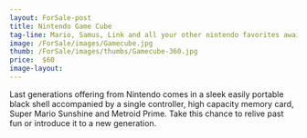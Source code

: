 ```yaml
---
layout: ForSale-post
title: Nintendo Game Cube
tag-line: Mario, Samus, Link and all your other nintendo favorites await
image: /ForSale/images/Gamecube.jpg
thumb: /ForSale/images/thumbs/Gamecube-360.jpg
price:  $60
image-layout: 
---
```


Last generations offering from Nintendo comes in a sleek easily portable black shell accompanied by a single controller,
high capacity memory card, Super Mario Sunshine and Metroid Prime. Take this chance to relive past fun or introduce it to
a new generation.  